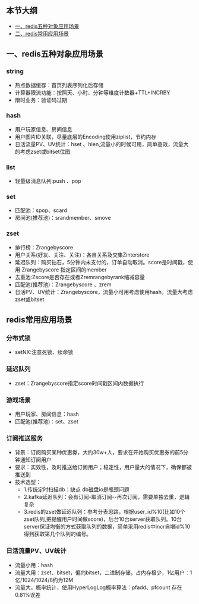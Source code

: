

## 本节大纲
* [一、redis五种对象应用场景](#1)
* [二、redis常用应用场景](#2)
## 一、redis五种对象应用场景

### string

* 热点数据缓存：首页列表序列化后存储
* 计算器限流功能：按照天、小时、分钟等维度计数器+TTL+INCRBY
* 限时业务：验证码过期

### hash
* 用户玩家信息、房间信息
* 用户图片ID关联，尽量底层的Encoding使用ziplist，节约内存
* 日活流量PV、UV统计：hset 、hlen,流量小的时候可用，简单高效，流量大的考虑zset或bitset位图

### list
* 轻量级消息队列:push 、pop

### set
* 匹配池：spop、scard
* 房间池(推荐池)：srandmember、smove

### zset
* 排行榜：Zrangebyscore
* 用户关系(好友、关注、关注)：各自关系及交集Zinterstore
* 延迟队列：购买钻石，5分钟内未支付的，订单自动取消。score是时间戳，使用 Zrangebyscore 指定区间的member
* 去重池:Zscore是否存在或者Zremrangebyrank缩减容量
* 匹配池(推荐池)：Zrangebyscore 、zrem
* 日活PV、UV统计：Zrangebyscore，流量小可用考虑使用hash，流量大考虑zset或bitset

## redis常用应用场景
### 分布式锁
* setNX:注意死锁、续命锁
### 延迟队列
* zset：Zrangebyscore指定score时间戳区间内数据执行
### 游戏场景
* 用户玩家、房间信息：hash
* 匹配池(推荐池)：set、zset
### 订阅推送服务
* 背景：订阅购买某种优惠劵，大约30w+人，要求在开始购买优惠券的前5分钟通知订阅用户
* 要求：实效性，及时推送给订阅用户；稳定性，用户量大的情况下，确保都被推送到
* 技术选型：
  - 1.传统定时扫描db：缺点 db磁盘io是瓶颈问题
  - 2.kafka延迟队列：会有订阅-取消订阅--再次订阅，需要单独去重，逻辑复杂
  - 3.redis的zset做延迟队列：参考分表思路，根据user_id%10(比如10个zset队列,把提醒用户时间做score)，后台10台server获取队列。10台server保证均衡的方式获取队列的数据，简单采用redis中incr自增id%10得到获取第几个队列的编号。

### 日活流量PV、UV统计
* 流量小用：hash
* 流量大用：zset、bitset，偏向bitset，二进制存储，占内存极少，1亿用户：1亿/1024/1024/8约为12M
* 流量大，概率统计，使用HyperLogLog概率算法：pfadd、pfcount 存在0.81%误差

